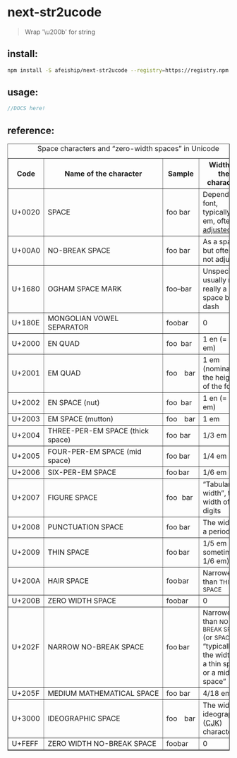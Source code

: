 # next-str2ucode
> Wrap &#39;\u200b&#39; for string

## install:
```bash
npm install -S afeiship/next-str2ucode --registry=https://registry.npm.taobao.org
```

## usage:
```js
//DOCS here!
```


## reference:

<table summary="First column: Unicode code number. Second column:
name of the character. Third column: sample text &quot;foo bar&quot;
with the space character in question between the words.
Fourth column: description of the width of the character." border="1" cellspacing="0" cellpadding="3">
    <caption>
        Space characters and “zero-width spaces” in Unicode
    </caption>
    <thead>
        <tr>
            <th scope="col">Code</th>
            <th scope="col" abbr="name"> Name of the character</th>
            <th scope="col" title="sample text">Sample</th>
            <th scope="col" abbr="width">Width of the character</th>
        </tr>
    </thead>
    <tbody>
        <tr>
            <td>U+0020</td>
            <td>SPACE</td>
            <td><span>foo</span> <span>bar</span></td>
            <td>Depends on font, typically 1/4 em, often <a href="#adj">adjusted</a></td>
        </tr>
        <tr>
            <td>U+00A0</td>
            <td>NO-BREAK SPACE</td>
            <td><span>foo</span>&nbsp;<span>bar</span></td>
            <td>As a space, but often not adjusted</td>
        </tr>
        <tr>
            <td>U+1680</td>
            <td>OGHAM SPACE MARK</td>
            <td><span>foo</span> <span>bar</span></td>
            <td>Unspecified; usually not really a space but a dash</td>
        </tr>
        <tr>
            <td>U+180E</td>
            <td>MONGOLIAN VOWEL SEPARATOR</td>
            <td><span>foo</span>᠎<span>bar</span></td>
            <td>0</td>
        </tr>
        <tr>
            <td>U+2000</td>
            <td>EN QUAD</td>
            <td><span>foo</span> <span>bar</span></td>
            <td>1 en (= 1/2 em)</td>
        </tr>
        <tr>
            <td>U+2001</td>
            <td>EM QUAD</td>
            <td><span>foo</span> <span>bar</span></td>
            <td>1 em (nominally, the height of the font)</td>
        </tr>
        <tr>
            <td>U+2002</td>
            <td>EN SPACE (nut)</td>
            <td><span>foo</span> <span>bar</span></td>
            <td>1 en (= 1/2 em)</td>
        </tr>
        <tr>
            <td>U+2003</td>
            <td>EM SPACE (mutton)</td>
            <td nowrap=""><span>foo</span> <span>bar</span></td>
            <td>1 em</td>
        </tr>
        <tr>
            <td>U+2004</td>
            <td class="nobr">THREE-PER-EM SPACE (thick space)</td>
            <td><span>foo</span> <span>bar</span></td>
            <td>1/3 em</td>
        </tr>
        <tr>
            <td>U+2005</td>
            <td>FOUR-PER-EM SPACE (mid space)</td>
            <td><span>foo</span> <span>bar</span></td>
            <td>1/4 em</td>
        </tr>
        <tr>
            <td>U+2006</td>
            <td>SIX-PER-EM SPACE</td>
            <td><span>foo</span> <span>bar</span></td>
            <td>1/6 em</td>
        </tr>
        <tr>
            <td>U+2007</td>
            <td>FIGURE SPACE</td>
            <td><span>foo</span> <span>bar</span></td>
            <td>“Tabular width”, the width of digits </td>
        </tr>
        <tr>
            <td>U+2008</td>
            <td>PUNCTUATION SPACE</td>
            <td><span>foo</span> <span>bar</span></td>
            <td>The width of a period “.”</td>
        </tr>
        <tr>
            <td>U+2009</td>
            <td>THIN SPACE</td>
            <td><span>foo</span> <span>bar</span></td>
            <td>1/5 em (or sometimes 1/6 em)</td>
        </tr>
        <tr>
            <td>U+200A</td>
            <td>HAIR SPACE</td>
            <td><span>foo</span> <span>bar</span></td>
            <td>Narrower than <small>THIN SPACE</small></td>
        </tr>
        <tr>
            <td>U+200B</td>
            <td>ZERO WIDTH SPACE</td>
            <td><span>foo</span>​<span>bar</span></td>
            <td>0</td>
        </tr>
        <tr>
            <td>U+202F</td>
            <td>NARROW NO-BREAK SPACE</td>
            <td><span>foo</span> <span>bar</span></td>
            <td>Narrower than <small>NO-BREAK SPACE</small> (or <small>SPACE</small>), “typically the width of a thin
                space or a mid space” </td>
        </tr>
        <tr>
            <td>U+205F</td>
            <td nowrap="">MEDIUM MATHEMATICAL SPACE</td>
            <td><span>foo</span> <span>bar</span></td>
            <td>4/18 em</td>
        </tr>
        <tr>
            <td>U+3000</td>
            <td>IDEOGRAPHIC SPACE</td>
            <td nowrap=""><span>foo</span>　<span>bar</span></td>
            <td>The width of ideographic (<abbr title="Chinese, Japanese, Korean">CJK</abbr>) characters. </td>
        </tr>
        <tr>
            <td>U+FEFF</td>
            <td>ZERO WIDTH NO-BREAK SPACE</td>
            <td><span>foo</span>﻿<span>bar</span></td>
            <td>0</td>
        </tr>
    </tbody>
</table>
